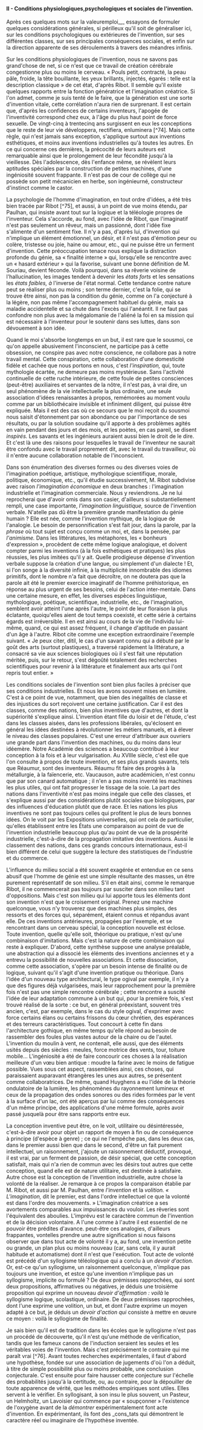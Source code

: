 #### II - Conditions physiologiques,psychologiques et sociales de l'invention.

Après ces quelques mots sur la valeuremploi_,_ essayons de formuler quelques considérations générales, si périlleux qu'il soit de généraliser ici, sur les conditions psychologiques ou extérieures de l'invention, sur ses différentes classes, sur ses principales conséquences sociales, et enfin sur la direction apparente de ses déroulements à travers des méandres infinis.

Sur les conditions physiologiques de l'invention, nous ne savons pas grand'chose de net, si ce n'est que ce travail de création cérébrale congestionne plus ou moins le cerveau. « Pouls petit, contracté, la peau pâle, froide, la tête bouillante, les yeux brillants, injectés, égarés : telle est la description classique » de cet état, d'après Ribot. Il semble qu'il existe quelques rapports entre la fonction génératrice et l'imagination créatrice. Si l'on admet, comme je suis tenté de le faire, que la génération est une sorte d'invention vitale, cette corrélation n'aura rien de surprenant. Il est certain que, d'après les confidences de certains inventeurs, l'apogée de l'inventivité correspond chez eux, à l'âge du plus haut point de force sexuelle. De vingt-cinq à trentecinq ans surgissent en eux les conceptions que le reste de leur vie développera, rectifiera, enluminera [^74]. Mais cette règle, qui n'est jamais sans exception, s'applique surtout aux inventions esthétiques, et moins aux inventions industrielles qu'à toutes les autres. En ce qui concerne ces dernières, la précocité de leurs auteurs est remarquable ainsi que le prolongement de leur fécondité jusqu'à la vieillesse. Dès l'adolescence, dès l'enfance même, se révèlent leurs aptitudes spéciales par la construction de petites machines, d'une ingéniosité souvent frappante. Il n'est pas de cour de collège qui ne possède son petit mécanicien en herbe, son ingénieurné, constructeur d'instinct comme le castor.

La psychologie de l'homme d'imagination, en tout ordre d'idées, a été très bien tracée par Ribot [^75], et aussi, à un point de vue moins étendu, par Paulhan, qui insiste avant tout sur la logique et la téléologie propres de l'inventeur. Cela s'accorde, au fond, avec l'idée de Ribot, que l'imaginatif n'est pas seulement un rêveur, mais un passionné, dont l'idée fixe s'alimente d'un sentiment fixe. Il n'y a pas, d'après lui, d'invention qui n'implique un élément émotionnel, un désir, et il n'est pas d'émotion peur ou colère, tristesse ou joie, haine ou amour, etc., qui ne puisse être un ferment d'invention. Cette préoccupation tenace nous explique la distraction profonde du génie, sa « finalité interne » qui, lorsqu'elle se rencontre avec un « hasard extérieur » qui la favorise, suivant une bonne définition de M. Souriau, devient féconde. Voilà pourquoi, dans sa rêverie voisine de l'hallucination, les images tendent à devenir les _états forts_ et les sensations les _états faibles, à_ l'inverse de l'état normal. Cette tendance contre nature peut se réaliser plus ou moins ; son terme dernier, c'est la folie, qui se trouve être ainsi, non pas la condition du génie, comme on l'a conjecturé à la légère, non pas même l'accompagnement habituel du génie, mais sa maladie accidentelle et sa chute dans l'excès qui l'anéantit. Il ne faut pas confondre non plus avec la mégalomanie de l'aliéné la foi en sa mission qui est nécessaire à l'inventeur pour le soutenir dans ses luttes, dans son dévouement à son idée.

Quand le moi s'absorbe longtemps en un but, il est rare que le sousmoi, ce qu'on appelle abusivement l'inconscient, ne participe pas à cette obsession, ne conspire pas avec notre conscience, ne collabore pas à notre travail mental. Cette conspiration, cette collaboration d'une domesticité fidèle et cachée que nous portons en nous, c'est _l'inspiration,_ qui, toute mythologie écartée, ne demeure pas moins mystérieuse. Sans l'activité continuelle de cette ruche intérieure, de cette foule de petites consciences (peut-être) auxiliaires et servantes de la nôtre, il n'est pas, à vrai dire, un seul phénomène de la vie intellectuelle la plus ordinaire, une seule association d'idées renaissantes à propos, remémorées au moment voulu comme par un bibliothécaire invisible et infiniment diligent, qui puisse être expliquée. Mais il est des cas où ce secours que le moi reçoit du sousmoi nous saisit d'étonnement par son abondance ou par l'importance de ses résultats, ou par la solution soudaine qu'il apporte à des problèmes agités en vain pendant des jours et des mois, et les poètes, en cas pareil, se disent _inspirés._ Les savants et les ingénieurs auraient aussi bien le droit de le dire. Et c'est là une des raisons pour lesquelles le travail de l'inventeur ne saurait être confondu avec le travail proprement dit, avec le travail du travailleur, où il n'entre aucune collaboration notable de l'inconscient.

Dans son énumération des diverses formes ou des diverses voies de l'imagination poétique, artistique, mythologique scientifique, morale, politique, économique, etc., qu'il étudie successivement, M. Ribot subdivise avec raison _l'imagination économique_ en deux branches : l'imagination industrielle et l'imagination commerciale. Nous y reviendrons. Je ne lui reprocherai que d'avoir omis dans son casier, d'ailleurs si substantiellement rempli, une case importante, _l'imagination linguistique,_ source de l'invention verbale. N'atelle pas dû être la première grande manifestation du génie humain ? Elle est née, comme l'invention mythique, de la logique de l'analogie. Le besoin de personnification s'est fait jour, dans la parole, par la _phrase_ où tout sujet est conçu comme un moi, et, dans la pensée, par _l'animisme._ Dans les littératures, les métaphores, les « bonheurs d'expression », procèdent de cette même logique analogique, et doivent compter parmi les inventions (à la fois esthétiques et pratiques) les plus réussies, les plus imitées qu'il y ait. Quelle prodigieuse dépense d'invention verbale suppose la création d'une langue, ou simplement d'un dialecte ! Et, si l'on songe à la diversité infinie, à la multiplicité innombrable des idiomes primitifs, dont le nombre n'a fait que décroître, on ne doutera pas que la parole ait été le premier exercice imaginatif de l'homme préhistorique, en réponse au plus urgent de ses besoins, celui de l'action inter-mentale. Dans une certaine mesure, en effet, les diverses espèces linguistique, mythologique, poétique, scientifique, industrielle, etc., de l'imagination, semblent avoir atteint l'une après l'autre, le point de leur floraison la plus éclatante, quoiqu'elles aient de tout temps coexisté, et cette série à certains égards est irréversible. Il en est ainsi au cours de la vie de l'individu lui-même, quand, ce qui est assez fréquent, il change d'aptitude en passant d'un âge à l'autre. Ribot cite comme une exception extraordinaire l'exemple suivant. « Je peux citer, ditil, le cas d'un savant connu qui a débuté par le goût des arts (surtout plastiques), a traversé rapidement la littérature, a consacré sa vie aux sciences biologiques où il s'est fait une réputation méritée, puis, sur le retour, s'est dégoûté totalement des recherches scientifiques pour revenir à la littérature et finalement aux arts qui l'ont repris tout entier. »

Les conditions sociales de l'invention sont bien plus faciles à préciser que ses conditions industrielles. Et nous les avons souvent mises en lumière. C'est à ce point de vue, notamment, que bien des inégalités de classe et des injustices du sort reçoivent une certaine justification. Car il est des classes, comme des nations, bien plus inventives que d'autres, et dont la supériorité s'explique ainsi. L'invention étant fille du loisir et de l'étude, c'est dans les classes aisées, dans les professions libérales, qu'éclosent en général les idées destinées à révolutionner les métiers manuels, et à élever le niveau des classes populaires. C'est une erreur d'attribuer aux ouvriers une grande part dans l'invention des machines, ou du moins dans leur idéemère. Notre Académie des sciences a beaucoup contribué à leur conception à la fois et à leur vulgarisation. Au XVIIIe siècle, c'est elle que l'on consulte à propos de toute invention, et ses plus grands savants, tels que Réaumur, sont des inventeurs. Réaumu fit faire des progrès à la métallurgie, à la faïencerie, etc. Vaucauson, autre académicien, n'est connu que par son canard automatique ; il n'en a pas moins inventé les machines les plus utiles, qui ont fait progresser le tissage de la soie. La part des nations dans l'inventivité n'est pas moins inégale que celle des classes, et s'explique aussi par des considérations plutôt sociales que biologiques, par des influences d'éducation plutôt que de race. Et les nations les plus inventives ne sont pas toujours celles qui profitent le plus de leurs bonnes idées. On le voit par les Expositions universelles, qui ont cela de particulier, qu'elles établissent entre les États une comparaison au point de vue de l'invention industrielle beaucoup plus qu'au point de vue de la prospérité industrielle, c'est-à-dire de la propagation imitative des inventions. Aussi le classement des nations, dans ces grands concours internationaux, est-il bien différent de celui que suggère la lecture des statistiques de l'industrie et du commerce.

L'influence du milieu social a été souvent exagérée et entendue en ce sens abusif que l'homme de génie est une simple résultante des masses, un être purement représentatif de son milieu. S'il en était ainsi, comme le remarque Ribot, il ne commencerait pas toujours par susciter dans son milieu tant d'oppositions. Mais c'est son milieu qui lui apporte tous les éléments dont son invention n'est que le croisement original. Prenez une machine quelconque, vous n'y trouverez que des machines plus simples, des ressorts et des forces qui, séparément, étaient connus et répandus avant elle. De ces inventions antérieures, propagées par l'exemple, et se rencontrant dans un cerveau spécial, la conception nouvelle est éclose. Toute invention, quelle qu'elle soit, théorique ou pratique, n'est qu'une combinaison d'imitations. Mais c'est la nature de cette combinaison qui reste à expliquer. D'abord, cette synthèse suppose une analyse préalable, une abstraction qui a dissocié les éléments des inventions anciennes et y a entrevu la possibilité de nouvelles associations. Et cette dissociation, comme cette association, s'opère par un besoin intense de finalité ou de logique, suivant qu'il s'agit d'une invention pratique ou théorique. Dans l'idée d'un nouveau type architectural, le type ogival par exemple, il n'y a que des figures déjà vulgarisées, mais leur rapprochement pour la première fois n'est pas une simple rencontre cérébrale ; cette rencontre a suscité l'idée de leur adaptation commune à un but qui, pour la première fois, s'est trouvé réalisé de la sorte : ce but, en général préexistant, souvent très ancien, c'est, par exemple, dans le cas du style ogival, d'exprimer avec force certains élans ou certains frissons du cœur chrétien, des espérances et des terreurs caractéristiques. Tout concourt à cette fin dans l'architecture gothique, en même temps qu'elle répond au besoin de rassembler des foules plus vastes autour de la chaire ou de l'autel. L'invention du moulin à vent, ne contenait, elle aussi, que des éléments usités depuis des siècles : meules, force motrice des vents, tour, toiture mobile… L'ingéniosité a été de faire concourir ces choses à la réalisation meilleure d'un vœu bien antique : moudre la farine avec le moins de fatigue possible. Vues sous cet aspect, rassemblées ainsi, ces choses, qui paraissaient auparavant étrangères les unes aux autres, se présentent comme collaboratrices. De même, quand Huyghens a eu l'idée de la théorie ondulatoire de la lumière, les phénomènes du rayonnement lumineux et ceux de la propagation des ondes sonores ou des rides formées par le vent à la surface d'un lac, ont été aperçus par lui comme des conséquences d'un même principe, des applications d'une même formule, après avoir passé jusquelà pour être sans rapports entre eux.

La conception inventive peut être, on le voit, utilitaire ou désintéressée, c'est-à-dire avoir pour objet un rapport de moyen à fin ou de conséquence à principe (d'espèce à genre) ; ce qui ne l'empêche pas, dans les deux cas, dans le premier aussi bien que dans le second, d'être un fait purement intellectuel, un raisonnement, j'ajoute un raisonnement déductif, provoqué, il est vrai, par un ferment de passion, de désir spécial, que cette conception satisfait, mais qui n'a rien de commun avec les désirs tout autres que cette conception, quand elle est de nature utilitaire, est destinée à satisfaire. Autre chose est la conception de l'invention industrielle, autre chose la volonté de la réaliser. Je remarque à ce propos la comparaison établie par M. Ribot, et aussi par M. Paulhan, entre _l'invention_ et la _volition. « L'imagination,_ dit le premier, est dans l'ordre intellectuel ce que la volonté est dans l'ordre des mouvements. » L'imagination créatrice a ses avortements comparables aux impuissances du vouloir. Les rêveries sont l'équivalent des aboulies. L'imprévu est le caractère commun de l'invention et de la décision volontaire. A l'une comme à l'autre il est essentiel de ne pouvoir être prédites d'avance. peut-être ces analogies, d'ailleurs frappantes, vontelles prendre une autre signification si nous faisons observer que dans tout acte de volonté il y a, au fond, une invention petite ou grande, un plan plus ou moins nouveau (car, sans cela, il y aurait habitude et automatisme) dont il n'est que l'exécution. Tout acte de volonté est précédé d'un syllogisme téléologique qui a conclu à un _devoir d'action._ Or, est-ce qu'un syllogisme, un raisonnement quelconque, n'implique pas toujours une invention, et estce qu'une invention n'implique pas un syllogisme, implicite ou formulé ? De deux prémisses rapprochées, qui sont deux propositions, affirmatives ou négatives, je déduis une troisième proposition qui exprime un nouveau _devoir d'affirmation : voilà_ le syllogisme logique, scolastique, ordinaire. De deux prémisses rapprochées, dont l'une exprime une volition, un but, et dont l'autre exprime un moyen adapté à ce but, je déduis un _devoir d'action qui_ consiste à mettre en œuvre ce moyen : voilà le syllogisme de finalité.

Je sais bien qu'il est de tradition dans les écoles que le syllogisme n'est pas un procédé de découverte, qu'il n'est qu'une méthode de vérification, tandis que les fameux canons de l'induction seraient les seules et les véritables voies de l'invention. Mais c'est précisément le contraire qui me paraît vrai [^76]. Avant toutes recherches expérimentales, il faut d'abord une hypothèse, fondée sur une association de jugements d'où l'on a déduit, à titre de simple possibilité plus ou moins probable, une conclusion conjecturale. C'est ensuite pour faire hausser cette conjecture sur l'échelle des probabilités jusqu'à la certitude, ou, au contraire, pour la dépouiller de toute apparence de vérité, que les méthodes empiriques sont utiles. Elles servent à le vérifier. En syllogisant, à son insu le plus souvent, un Pasteur, un Helmholtz, un Lavoisier qui commence par « soupçonner » l'existence de l'oxygène avant de la _démontrer_ expérimentalement font acte d'invention. En expérimentant, ils font des _cons_tats qui démontrent le caractère réel ou imaginaire de l'hypothèse inventée.
